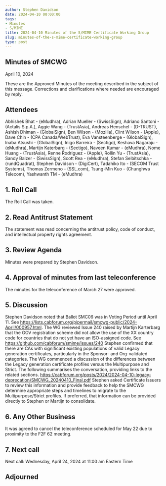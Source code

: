 ```yaml
---
author: Stephen Davidson
date: 2024-04-10 00:00:00
tags:
- Minutes
- S/MIME
title: 2024-04-10 Minutes of the S/MIME Certificate Working Group
slug: minutes-of-the-s-mime-certificate-working-group
type: post
---
```


## Minutes of SMCWG

April 10, 2024

These are the Approved Minutes of the meeting described in the subject of this message. Corrections and clarifications where needed are encouraged by reply.

## Attendees

Abhishek Bhat - (eMudhra), Adrian Mueller - (SwissSign), Adriano Santoni - (Actalis S.p.A.), Aggie Wang - (TrustAsia), Andreas Henschel - (D-TRUST), Ashish Dhiman - (GlobalSign), Ben Wilson - (Mozilla), Clint Wilson - (Apple), Dave Chin - (CPA Canada/WebTrust), Eva Vansteenberge - (GlobalSign), Inaba Atsushi - (GlobalSign), Inigo Barreira - (Sectigo), Keshava Nagaraju - (eMudhra), Martijn Katerbarg - (Sectigo), Naveen Kumar - (eMudhra), Nome Huang - (TrustAsia), Renne Rodriguez - (Apple), Rollin Yu - (TrustAsia), Sandy Balzer - (SwissSign), Scott Rea - (eMudhra), Stefan Selbitschka - (rundQuadrat), Stephen Davidson - (DigiCert), Tadahiko Ito - (SECOM Trust Systems), Thomas Zermeno - (SSL.com), Tsung-Min Kuo - (Chunghwa Telecom), Yashwanth TM - (eMudhra)

## 1. Roll Call

The Roll Call was taken.

## 2. Read Antitrust Statement

The statement was read concerning the antitrust policy, code of conduct, and intellectual property rights agreement.

## 3. Review Agenda

Minutes were prepared by Stephen Davidson.

## 4. Approval of minutes from last teleconference

The minutes for the teleconference of March 27 were approved.

## 5. Discussion

Stephen Davidson  noted that Ballot SMC06 was in Voting Period until April 11. See https://lists.cabforum.org/pipermail/smcwg-public/2024-April/000957.html.
The WG reviewed Issue 240 raised by Martijn Karterbarg that the GOV registration scheme did not allow the use of the XX country code for countries that do not yet have an ISO-assigned code.  See https://github.com/cabforum/smime/issues/240 
Stephen confirmed that there are CAs with significant existing populations of valid Legacy generation certificates, particularly in the Sponsor- and Org-validated categories.
The WG commenced a discussion of the differences between the Legacy generation certificate profiles versus the Multipurpose and Strict.  The following summarises the conversation, providing links to the related sections.
https://cabforum.org/posts/2024/2024-04-10-legacy-deprecation/SMCWG_20240410_Final.pdf
Stephen asked Certificate Issuers to review this information and provide feedback to help the SMCWG determine appropriate steps and timelines to migrate to the Multipurpose/Strict profiles. If preferred, that information can be provided directly to Stephen or Martijn to consolidate.
## 6. Any Other Business

It was agreed to cancel the teleconference scheduled for May 22 due to proximity to the F2F 62 meeting.

## 7. Next call

Next call: Wednesday, April 24, 2024 at 11:00 am Eastern Time

## Adjourned


